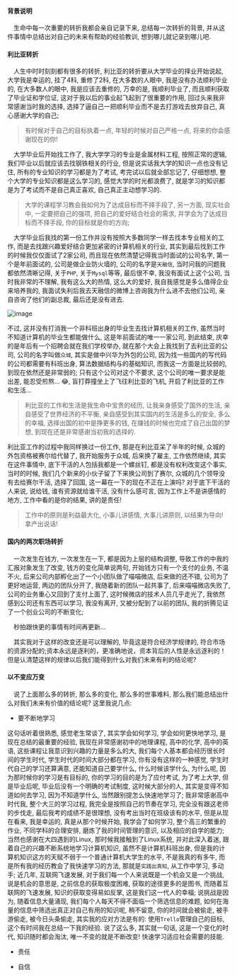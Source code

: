 #### 背景说明

&emsp;生命中每一次重要的转折我都会亲自记录下来, 总结每一次转折的背景, 并从这件事情中总结出对自己的未来有帮助的经验教训, 想到哪儿就记录到哪儿吧.

#### 利比亚转折

&emsp;人生中时时刻刻都有很多的转折, 利比亚的转折要从大学毕业的择业开始说起, 大学我是幸运的, 挂了4科, 重修了2科, 在大多数的人眼中, 我是没有办法顺利毕业的, 在大多数人的眼中, 我是应该去重修的, 万幸的是, 我顺利毕业了, 而且顺利获取了毕业证和学位证, 这对于我以后的事业起飞起到了很重要的作用, 回过头来我非常感谢当时我的选择, 选择了逼自己一把顺利毕业而不是去打游戏去放弃自己, 真心感谢大学的自己;

> 有时候对于自己的目标执着一点, 年轻的时候对自己严格一点, 将来的你会感谢现在的你!

&emsp;大学毕业后开始找工作了, 我大学学习的专业是金属材料工程, 按照正常的逻辑, 我们毕业以后就应该去找钢铁相关的行业, 但是说实话我大学的知识一点也没有记住, 所有的专业知识的学习都是为了考试, 考完试以后就全部忘记了, 仔细想想, 整个大学的专业知识都是这么学习的, 感觉大学的时光都浪费了, 就是学习的知识都是为了考试而不是自己真正喜欢, 自己真正主动想学习的.

> 大学的课程学习教会我如何为了达成目标而不择手段了, 另一方面, 现实社会中, 一定要把自己的强项, 把自己的爱好结合社会的需求, 并学会为了达成目标而不择手段, 你的目标就是你的方向;

&emsp;大学毕业后我找的第一份工作并没有按照大多数同学一样去找本专业相关的工作, 而是去找跟兴趣爱好结合更加紧密的计算机相关的行业, 其实到最后找到工作的时候我仅仅面试了2家公司, 而且现在依然清楚记得我当时面试的公司名字, 第一个是年前面试的, 公司是做企业防火墙的, 公司的名字是`天融信`, 当时问我的问题我都依然清晰记得, 关于`PHP`, 关于`Mysql`等等, 最后很不幸, 我没有面试上这个公司, 当时我非常的不理解, 我有这么大的热情, 这么大的爱好, 我自我感觉是多么值得企业来培养我的, 我面试失利后我去天融信的微博上咨询我为什么进不去他们公司, 亲自咨询了他们的副总裁, 最后还是没有进去.

![image](https://user-images.githubusercontent.com/7486508/34068541-3e947380-e277-11e7-9148-94df232e077b.png)

不过, 这并没有打消我一个非科班出身的毕业生去找计算机相关的工作, 虽然当时不知道计算机的毕业生都能做什么, 这是年前面试的唯一一家公司, 到此结束, 庆幸的是年后有一个招聘会就在我们学校举办, 就在那个大会上我找到了去利比亚的公司, 公司的名字叫做`众城`, 其实是做中兴华为外包的公司, 因为找一些国内的写代码的公司都需要有科班出身, 算法数据结构与的基础知识, 而我这一方面是比较弱的, 到现在依然还是非常弱的; 只有这个公司对这个不要求, 这个公司的唯一要求是能出差, 能忍受煎熬... 😂, 盲打莽撞坐上了飞往利比亚的飞机, 开启了利比亚的工作和生活...

> 利比亚的工作和生活是我生命中宝贵的经历, 让我亲身感受了国外的生活, 亲自感受了世界经济的不平衡, 亲自感受到其实国内的生活是多么的安全, 多么的幸福, 选择出国的初中是挣更多的钱, 在赚钱的时候也完成了自己出国的梦想, 到现在还是非常感谢当初我的选择的.

利比亚工作的过程中我同样换过一份工作, 那是在利比亚呆了半年的时候, 众城的外包资格被赛尔给代替了, 我开始服务于众城, 后来换了雇主, 工作依然继续, 其实在这件事情中, 底下干活的人包括我都是一个螺丝钉, 都是没有权利改变这个事实, 当时的时候, 我们几个新来的小伙子留了下来换公司到了赛尔, 众城的几个领导没有去给赛尔干活, 选择了回国, 这一幕在一下的现在不正在上演吗? 对于底下干活的人来说, 说给钱, 谁有资源就给谁干活, 没有什么感可言, 因为工作上不是讲感情的地方, 工作中看的是你的结果, 讲的是责任!

> 工作中的原则是利益最大化, 小事儿讲感情, 大事儿讲原则, 以结果为导向! 拿产出说话!


#### 国内的两次职场转折

&emsp;一次发生在钱方, 一次发生在一下, 都是因为上层的结构调整, 导致工作的中我的汇报对象发生了改变, 钱方的变化简单说两句, 开始钱方只有一个支付的业务, 不温不火, 后来公司内部孵化出了一个小团队做了喵喵微店, 后来做的还不错, 公司为了更好地运营, 两边的团队分开了, 我随着新的团队一起共事了, 后来喵喵微店失败了, 公司的业务重心又回到了支付上面了, 这时候微店的技术人员几乎走光了, 我依然感到公司还有东西可以学习, 我没有离开, 又被分配到了以前的团队, 我的折腾见证了一个创业公司的不断变化;

&emsp;秒拍跟快更的事情有时间再更新...

&emsp;其实我对于这样的改变还是可以理解的, 毕竟这是符合经济学规律的, 符合市场的资源分配的;资本永远是逐利的，更准确地说，资本背后的人性是永远逐利的！但是认清楚这样的规律以后我们能得到什么对我们未来有利的结论呢?

#### 以不变应万变

&emsp;说了上面那么多的转折, 那么多的变化, 那么多的世事难料, 那么我们能总结出什么对我们未来有价值的结论呢? 这里我说几点:

* 要不断地学习

这句话听着很熟悉, 感觉老生常谈了, 其实学会如何学习, 学会如何更快地学习, 是现在总结的最重要的经验, 我现在非常感谢初中的地理课程, 高中的化学, 高中的英语, 这些课程让我意识到兴趣的力量是多么的大, 我们每个人基本都会经历很长时间的学生时代, 学生时代的时间大部分都在学习, 你有没有这样的一种感觉, 学生时代自己的学习还算满意, 还能知道自己要学什么, 什么时候该学什么, 为什么呢, 因为那时候你的学习是有目标的, 你的学习的目的是为了应付考试, 为了考上大学, 但是毕业后呢, 毕业后没有一个明确的考试制度, 这时候大部分的人, 其实是变得不知道如何去学习, 因为不知道学什么, 当然跟别提怎么快速地学习了; 我非常感谢高中时代我, 整个大三的学习过程, 我完全是按照自己的节奏在学习, 完全没有跟这老师的步伐走, 最后我考的成绩不是很理想, 没有考出当时在班级该有的水平, 但是从现在看来, 我是幸运的, 真是从那个时候开始, 我学会了如何学习, 整个高三的繁重的作业, 不同学科的合理安排, 磨炼了我的时间管理的意识, 以及相应的自学的能力; 当然也感谢在大四遇到的Linux, 那时候我接触到了Linux系统, 并对此深入着迷, 跟着自己的兴趣不断系统地学习计算机知识, 虽然不是计算机科班出身, 但是我的计算机知识这方的天赋不弱于一个普通计算机大学生的水平, 不是我真的有多牛, 而是所有我的经历教会了我快速学习的方法, 那就是`实践出真知`, 从工作中学习, 多动手; 近几年, 互联网飞速发展, 对于我们每一个人来说既是一个机会又是一个挑战, 说是机会的意思是, 之前信息的获取极度困难, 获取的途径更多的是图书, 而随着互联网的飞速发展, 知识的获取变得易如反掌, 这是我们这一代人的幸福; 说挑战是因为, 随着信息大量涌现, 我们每个人每天不得不面临一个筛选信息的难题, 如何在海量的信息中筛选出真正对自己有用的知识呢, 稍不留意, 你的时间就会被偷走, 被手游偷走, 被今日头条偷走, 其实我的应对方法是有的: 使用`Trello`管理自己的目标, 这个有时间我在总结一下我的经验. 说了这么多, 其实就一句话, 这是一个变化的时代, 知识随时都会淘汰, 唯一不变的就是不断改变! 快速学习适应社会需要的技能.

* 责任

* 自信